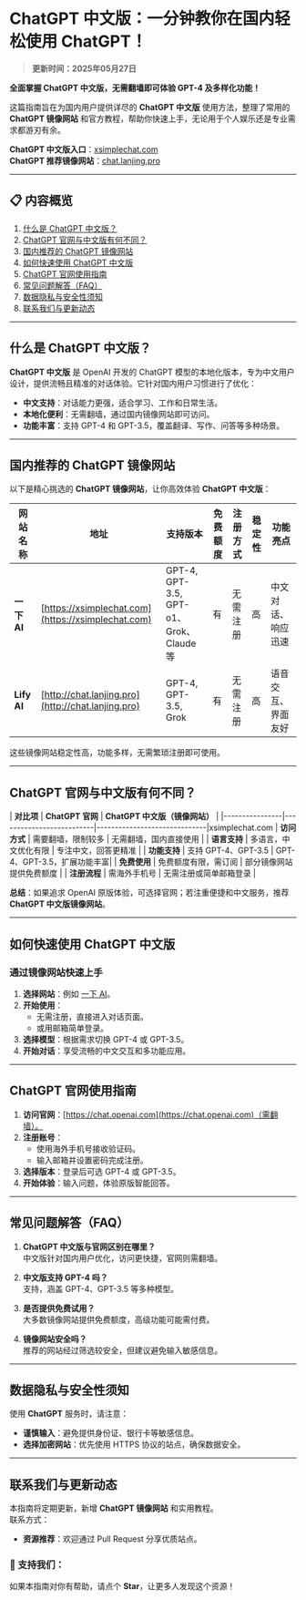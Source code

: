 # ChatGPT 中文版：一分钟教你在国内轻松使用 ChatGPT！

> **更新时间：2025年05月27日**

**全面掌握 ChatGPT 中文版，无需翻墙即可体验 GPT-4 及多样化功能！**

这篇指南旨在为国内用户提供详尽的 **ChatGPT 中文版** 使用方法，整理了常用的 **ChatGPT 镜像网站** 和官方教程，帮助你快速上手，无论用于个人娱乐还是专业需求都游刃有余。

**ChatGPT 中文版入口**：[xsimplechat.com](https://xsimplechat.com)  
**ChatGPT 推荐镜像网站**：[chat.lanjing.pro](http://chat.lanjing.pro)

---

## 📋 内容概览
1. [什么是 ChatGPT 中文版？](#什么是-chatgpt-中文版)
2. [ChatGPT 官网与中文版有何不同？](#chatgpt-官网与中文版有何不同)
3. [国内推荐的 ChatGPT 镜像网站](#国内推荐的-chatgpt-镜像网站)
4. [如何快速使用 ChatGPT 中文版](#如何快速使用-chatgpt-中文版)
5. [ChatGPT 官网使用指南](#chatgpt-官网使用指南)
6. [常见问题解答（FAQ）](#常见问题解答faq)
7. [数据隐私与安全性须知](#数据隐私与安全性须知)
8. [联系我们与更新动态](#联系我们与更新动态)

---

## 什么是 ChatGPT 中文版？

**ChatGPT 中文版** 是 OpenAI 开发的 ChatGPT 模型的本地化版本，专为中文用户设计，提供流畅且精准的对话体验。它针对国内用户习惯进行了优化：

- **中文支持**：对话能力更强，适合学习、工作和日常生活。
- **本地化便利**：无需翻墙，通过国内镜像网站即可访问。
- **功能丰富**：支持 GPT-4 和 GPT-3.5，覆盖翻译、写作、问答等多种场景。

---

## 国内推荐的 ChatGPT 镜像网站

以下是精心挑选的 **ChatGPT 镜像网站**，让你高效体验 **ChatGPT 中文版**：

| 网站名称      | 地址                                           | 支持版本              | 免费额度 | 注册方式    | 稳定性 | 功能亮点 |
|---------------|------------------------------------------------|----------------------|----------|------------|--------|----------|
| **一下 AI**   | [https://xsimplechat.com](https://xsimplechat.com) | GPT-4, GPT-3.5, GPT-o1、Grok、Claude等 | 有        | 无需注册   | 高     | 中文对话、响应迅速 |
| **Lify AI**   | [http://chat.lanjing.pro](http://chat.lanjing.pro)         | GPT-4, GPT-3.5, Grok | 有        | 无需注册   | 高     | 语音交互、界面友好 |

这些镜像网站稳定性高，功能多样，无需繁琐注册即可使用。

---

## ChatGPT 官网与中文版有何不同？

| **对比项**     | **ChatGPT 官网**          | **ChatGPT 中文版（镜像网站）** |
|----------------|--------------------------|------------------------------|xsimplechat.com
| **访问方式**   | 需要翻墙，限制较多       | 无需翻墙，国内直接使用       |
| **语言支持**   | 多语言，中文优化有限     | 专注中文，回答更精准         |
| **功能支持**   | 支持 GPT-4、GPT-3.5      | GPT-4、GPT-3.5，扩展功能丰富|
| **免费使用**   | 免费额度有限，需订阅     | 部分镜像网站提供免费额度     |
| **注册流程**   | 需海外手机号             | 无需注册或简单邮箱登录       |

**总结**：如果追求 OpenAI 原版体验，可选择官网；若注重便捷和中文服务，推荐 **ChatGPT 中文版镜像网站**。

---

## 如何快速使用 ChatGPT 中文版

### **通过镜像网站快速上手**
1. **选择网站**：例如 [一下 AI](https://chat.lanjing.pro)。
2. **开始使用**：
   - 无需注册，直接进入对话页面。
   - 或用邮箱简单登录。
3. **选择模型**：根据需求切换 GPT-4 或 GPT-3.5。
4. **开始对话**：享受流畅的中文交互和多功能应用。

---

## ChatGPT 官网使用指南

1. **访问官网**：[https://chat.openai.com](https://chat.openai.com)（需翻墙）。
2. **注册账号**：
   - 使用海外手机号接收验证码。
   - 输入邮箱并设置密码完成注册。
3. **选择版本**：登录后可选 GPT-4 或 GPT-3.5。
4. **开始体验**：输入问题，体验原版智能回答。

---

## 常见问题解答（FAQ）

1. **ChatGPT 中文版与官网区别在哪里？**  
   中文版针对国内用户优化，访问更快捷，官网则需翻墙。

2. **中文版支持 GPT-4 吗？**  
   支持，涵盖 GPT-4、GPT-3.5 等多种模型。

3. **是否提供免费试用？**  
   大多数镜像网站提供免费额度，高级功能可能需付费。

4. **镜像网站安全吗？**  
   推荐的网站经过筛选较安全，但建议避免输入敏感信息。

---

## 数据隐私与安全性须知

使用 **ChatGPT** 服务时，请注意：
- **谨慎输入**：避免提供身份证、银行卡等敏感信息。
- **选择加密网站**：优先使用 HTTPS 协议的站点，确保数据安全。

---

## 联系我们与更新动态

本指南将定期更新，新增 **ChatGPT 镜像网站** 和实用教程。  
联系方式：  
- **资源推荐**：欢迎通过 Pull Request 分享优质站点。

### 🌟 支持我们：
如果本指南对你有帮助，请点个 **Star**，让更多人发现这个资源！
